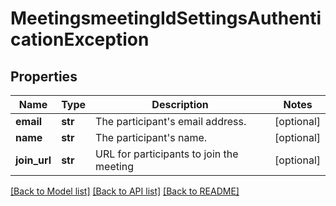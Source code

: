 # MeetingsmeetingIdSettingsAuthenticationException

## Properties
Name | Type | Description | Notes
------------ | ------------- | ------------- | -------------
**email** | **str** | The participant&#x27;s email address. | [optional] 
**name** | **str** | The participant&#x27;s name. | [optional] 
**join_url** | **str** | URL for participants to join the meeting | [optional] 

[[Back to Model list]](../README.md#documentation-for-models) [[Back to API list]](../README.md#documentation-for-api-endpoints) [[Back to README]](../README.md)

